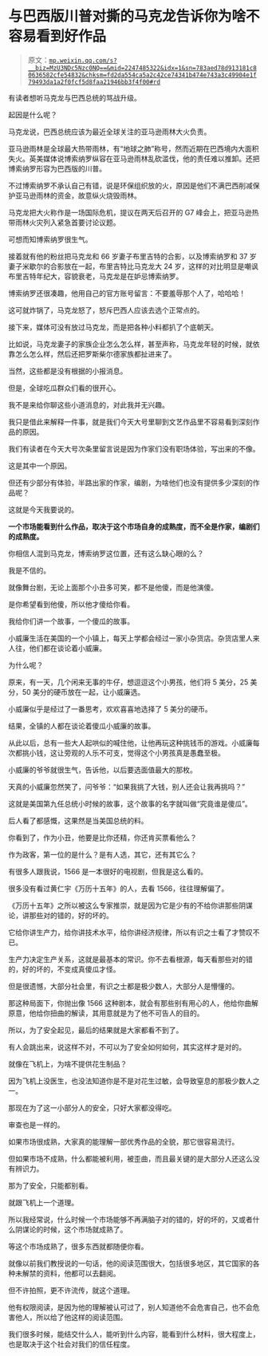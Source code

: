 # 与巴西版川普对撕的马克龙告诉你为啥不容易看到好作品

> 原文：[`mp.weixin.qq.com/s?__biz=MzU3NDc5Nzc0NQ==&mid=2247485322&idx=1&sn=783aed78d913181c80636582cfe54832&chksm=fd2da554ca5a2c42ce74341b474e743a3c49904e1f79493da1a2f0fcf5d8faa21946bb3f4f00#rd`](http://mp.weixin.qq.com/s?__biz=MzU3NDc5Nzc0NQ==&mid=2247485322&idx=1&sn=783aed78d913181c80636582cfe54832&chksm=fd2da554ca5a2c42ce74341b474e743a3c49904e1f79493da1a2f0fcf5d8faa21946bb3f4f00#rd)

有读者想听马克龙与巴西总统的骂战升级。

起因是什么呢？

马克龙说，巴西总统应该为最近全球关注的亚马逊雨林大火负责。

亚马逊雨林是全球最大热带雨林，有“地球之肺”称号，然而近期在巴西境内大面积失火。英美媒体说博索纳罗纵容在亚马逊雨林乱砍滥伐，他的责任难以推卸。还把博索纳罗形容为巴西版的川普。

不过博索纳罗不承认自己有错，说是环保组织放的火，原因是他们不满巴西削减保护亚马逊雨林的资金，故意纵火烧毁雨林。

马克龙把大火称作是一场国际危机，提议在两天后召开的 G7 峰会上，把亚马逊热带雨林火灾列入紧急首要讨论议题。

可想而知博索纳罗很生气。

接着就有他的粉丝把马克龙和 66 岁妻子布里吉特的合影，以及博索纳罗和 37 岁妻子米歇尔的合影放在一起，布里吉特比马克龙大 24 岁，这样的对比明显是嘲讽布里吉特年纪大，容貌衰老，马克龙是在妒忌博索纳罗。

博索纳罗还很凑趣，他用自己的官方账号留言：不要羞辱那个人了，哈哈哈！

这可就炸锅了，马克龙怒了，怒斥巴西人应该去选个正常点的。

接下来，媒体可没有放过马克龙，而是把各种小料都扒了个底朝天。

比如说，马克龙妻子的家族企业怎么怎么样，甚至声称，马克龙年轻的时候，就依靠怎么怎么样，然后还把罗斯柴尔德家族都扯进来了。

当然，这些都是没有根据的小报消息。

但是，全球吃瓜群众们看的很开心。

我不是来给你聊这些小道消息的，对此我并无兴趣。

我只是借此来解释一件事，就是我们今天大号里聊到文艺作品里不容易看到深刻作品的原因。

我们有读者在今天大号次条里留言说是因为作家们没有职场体验，写出来的不像。

这是其中一个原因。

但还有少部分有体验，半路出家的作家，编剧，为啥他们也没有提供多少深刻的作品呢？

这就是今天我要说的。

**一个市场能看到什么作品，取决于这个市场自身的成熟度，而不全是作家，编剧们的成熟度。**

你相信人混到马克龙，博索纳罗这位置，还有这么缺心眼的么？

我是不信的。

就像舞台剧，无论上面那个小丑多可笑，都不是他傻，而是他演傻。

是你希望看到他傻，所以他才傻给你看。

我给你们讲一个故事，一个傻瓜的故事。

小威廉生活在美国的一个小镇上，每天上学都会经过一家小杂货店。杂货店里人来人往，他们都在谈论着小威廉。

为什么呢？

原来，有一天，几个闲来无事的牛仔，想逗逗这个小男孩，他们将 5 美分，25 美分，50 美分的硬币放在一起，让小威廉选。

小威廉似乎是经过了一番思考，欢欢喜喜地选择了 5 美分的硬币。

结果，全镇的人都在谈论着傻瓜小威廉的故事。

从此以后，总有一些大人起哄似的喊住他，让他再玩这种挑钱币的游戏。小威廉每次都挑小钱，这让旁观的人乐不可支，觉得这个小男孩真是愚蠢至极。

小威廉的爷爷就很生气，告诉他，以后要选面值最大的那枚。

天真的小威廉忽然笑了，问爷爷：“如果我挑了大钱，别人还会让我再挑吗？”

这就是美国第九任总统小时候的故事，这个故事的名字就叫做“究竟谁是傻瓜”。

后人看了都感慨，这果然是当美国总统的料。

你看到了，作为小丑，他要是比你还精，你还肯买票看他么？

作为政客，第一位的是什么？是有人选，其它，还有其它么？

有很多人跟我说，1566 是一本很好的电视剧，但我是这么看的。

很多没有看过黄仁宇《万历十五年》的人，去看 1566，往往理解偏了。

《万历十五年》之所以被这么专家推崇，就是因为它是少有的不给你讲那些阴谋论，讲那些对的错的，好的坏的。

它给你讲生产力，给你讲技术水平，给你讲经济规律，所以有识之士看了才赞叹不已。

生产力决定生产关系，这就是最基本的常识。你不去看根源，每天看那些对的错的，好的坏的，不变成真傻瓜才怪。

但是很遗憾，大部分社会里，有识之士都是极少数人，大部分人是懵懂的。

那这种局面下，你抛出像 1566 这种剧本，就会有那些别有用心的人，他给你曲解原意，他给你扭曲的解读，其用意就是为了他不可告人的目的。

所以，为了安全起见，最后的结果就是大家都看不到了。

有人会跳出来，说这样不对，不可以为了安全如何如何，其实这样才是对的。

就像在飞机上，为啥不提供花生制品？

因为飞机上没医生，也没法知道你是不是对花生过敏，会导致窒息的那极少数人之一。

那现在为了这一小部分人的安全，只好大家都没得吃。

审查也是一样的。

如果市场很成熟，大家真的能理解一部优秀作品的全貌，那它很容易流行。

但如果市场不成熟，什么都能被利用，被歪曲，而且最关键的是大部分人还这么没有辨识力。

那为了安全，只能都别看。

就跟飞机上一个道理。

所以我经常说，什么时候一个市场能够不再满脑子对的错的，好的坏的，又或者什么阴谋论的时候，这个市场就成熟了。

等这个市场成熟了，很多东西就都随便你看。

就像以前我们教授说的一句话，他的阅读范围很大，包括很多地区，其它国家的各种未解禁的资料，他都可以去翻阅。

但不许拍照，更不许流传，就这个道理。

他有权限阅读，是因为他的理解被认可过了，别人知道他不会危害自己，也不会危害他人，所以给了他这样的阅读范围。

我们很多时候，能结交什么人，能听到什么内容，能看到什么材料，很大程度上，也是取决于这个社会对我们的信任程度。